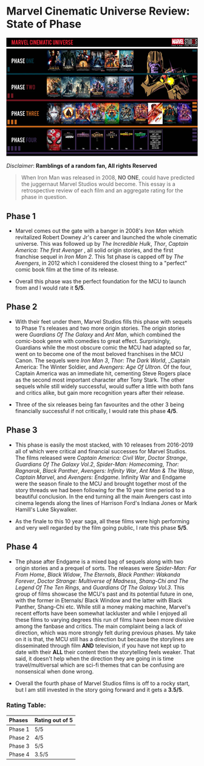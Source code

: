 
# Marvel Cinematic Universe Review: State of Phase

![Marvel Universe thus far, 2024](assets/Jfarley2024_1.webp)

*Disclaimer*: **Ramblings of a random fan, All rights Reserved**


>When Iron Man was released in 2008, **NO ONE**, could have predicted the juggernaut Marvel Studios would become. This essay is a retrospective review of each film and an aggregate rating for the phase in question.

## Phase 1

   - Marvel comes out the gate with a banger in 2008's _Iron Man_ which revitalized Robert Downey Jr's career and launched the whole cinematic universe. This was followed up by _The Incredible Hulk_, _Thor_, _Captain America: The first Avenger_ , all solid origin stories,  and the first franchise sequel in _Iron Man 2_. This 1st phase is capped off by _The Avengers_, in 2012 which I considered the closest thing to a "perfect" comic book film at the time of its release. 
* Overall this phase was the perfect foundation for the MCU to launch from and I would rate it __5/5__.

## Phase 2 
  - With  their feet under them, Marvel Studios fills this phase with sequels to Phase 1's releases and two more origin stories. The origin stories were _Guardians Of The Galaxy_ and _Ant Man_, which combined the comic-book genre with comedies to great effect. Surprisingly, Guardians while the most obscure comic the MCU had adapted so far, went on to become one of the most beloved franchises in the MCU Canon. 
 The sequels were _Iron Man 3_, _Thor: The Dark World_, _Captain America: The Winter Soldier, and _Avengers: Age Of Ultron_. Of the four, Captain America was an immediate hit, cementing Steve Rogers place as the second most important character after Tony Stark. The other sequels while still widely successful, would suffer a little with both fans and critics alike, but gain more recognition years after their release.
 *  Three of the six releases being fan favourites and the other 3 being financially successful if not critically, I would rate this phase  __4/5__.

## Phase 3
   - This phase is easily the most stacked, with 10 releases from 2016-2019 all of which were critical and financial successes for Marvel Studios. The films released were _Captain America: Civil War_,  _Doctor Strange_, _Guardians Of The Galaxy Vol.2_,  _Spider-Man: Homecoming_, _Thor: Ragnarok_, _Black Panther_, _Avengers: Infinity War_, _Ant Man & The Wasp_, _Captain Marvel_,  and _Avengers: Endgame_.
Infinity War and Endgame were the season finale to the MCU and brought together most of the story threads we had been following for the 10 year time period to a beautiful conclusion. In the end turning all the main Avengers cast into cinema legends along the lines of Harrison Ford's Indiana Jones or Mark Hamill's Luke Skywalker. 
* As the finale to this 10 year saga, all these films were high performing and very well regarded by the film going public, I rate this phase __5/5__.

## Phase 4
  - The phase after Endgame is a mixed bag of sequels along with two origin stories and a prequel of sorts. The releases were _Spider-Man: Far From Home_, _Black Widow_, _The Eternals_, _Black Panther: Wakanda Forever_, _Doctor Strange: Multiverse of Madness_, _Shang-Chi and The Legend Of The Ten Rings_,  and _Guardians Of The Galaxy Vol.3_.
This group of films showcase the MCU's past and its potential future in one, with the former in Eternals/ Black Window and the latter with Black Panther, Shang-Chi etc. While still a money making machine, Marvel's recent efforts have been somewhat lackluster and while I enjoyed all these films to varying degrees this run of films have been more divisive among the fanbase and critics.
The main complaint being a lack of direction, which was more strongly felt during previous phases.  My take on it is that, the MCU still has a direction but because the storylines are disseminated through film __AND__ television, if you have not kept up to date with their __ALL__ their content then the storytelling feels weaker. That said, it doesn't help when the direction they are going in is time travel/multiversal which are sci-fi themes that can be confusing are nonsensical when done wrong.

* Overall the fourth phase of Marvel Studios films is off to a rocky start, but I am still invested in the story going forward and it gets a __3.5/5__.

### Rating Table:

|Phases | Rating out of 5|
|:--------| :-----------|
| Phase 1 | 5/5 |
| Phase 2 | 4/5 |
| Phase 3 | 5/5 |
| Phase 4 | 3.5/5 |

